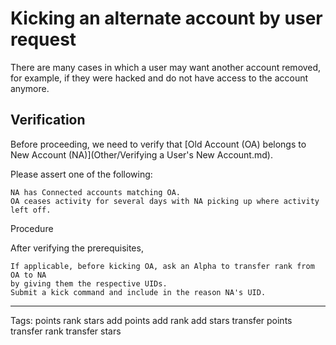 # Kicking an alternate account by user request

There are many cases in which a user may want another account removed, for example, if they were hacked and do not have access to the account anymore.

## Verification

Before proceeding, we need to verify that [Old Account (OA) belongs to New Account (NA)](Other/Verifying a User's New Account.md).

Please assert one of the following:

```
NA has Connected accounts matching OA.
OA ceases activity for several days with NA picking up where activity left off.
```

Procedure

After verifying the prerequisites,

```
If applicable, before kicking OA, ask an Alpha to transfer rank from OA to NA
by giving them the respective UIDs.
Submit a kick command and include in the reason NA's UID.
```

--------------------------------------------------------------------------------

Tags: points rank stars add points add rank add stars transfer points transfer rank transfer stars

